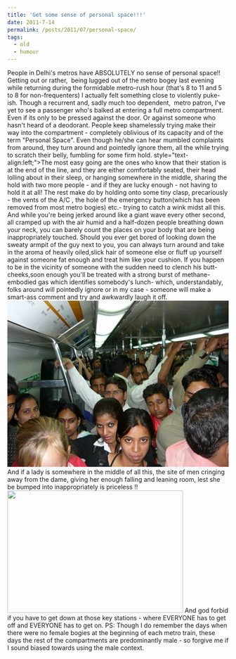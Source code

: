 ```yaml
---
title: 'Get some sense of personal space!!!'
date: 2011-7-14
permalink: /posts/2011/07/personal-space/
tags:
  - old
  - humour
---
```


People in Delhi's metros have ABSOLUTELY no sense of personal space!! Getting out or rather,  being lugged out of the metro bogey last evening while returning during the formidable metro-rush hour (that's 8 to 11 and 5 to 8 for non-frequenters) I actually felt something close to violently puke-ish.
Though a recurrent and, sadly much too dependent,  metro patron, I've yet to see a passenger who's balked at entering a full metro compartment. Even if its only to be pressed against the door. Or against someone who hasn't heard of a deodorant.
People keep shamelessly trying make their way into the compartment - completely oblivious of its capacity and of the term "Personal Space". Even though he/she can hear mumbled complaints from around, they turn around and pointedly ignore them, all the while trying to scratch their belly, fumbling for some firm hold.
style="text-align:left;">The most easy going are the ones who know that their station is at the end of the line, and they are either comfortably seated, their head lolling about in their sleep, or hanging somewhere in the middle, sharing the hold with two more people - and if they are lucky enough - not having to hold it at all! The rest make do by holding onto some tiny clasp, precariously - the vents of the A/C , the hole of the emergency button(which has been removed from most metro bogies) etc.- trying to catch a wink midst all this.
And while you're being jerked around like a giant wave every other second, all cramped up with the air humid and a half-dozen people breathing down your neck, you can barely count the places on your body that are being inappropriately touched. Should you ever get bored of looking down the sweaty armpit of the guy next to you, you can always turn around and take in the aroma of heavily oiled,slick hair of someone else or fluff up yourself against someone fat enough and treat him like your cushion.
If you happen to be in the vicinity of someone with the sudden need to clench his butt-cheeks,soon enough you'll be treated with a strong burst of methane-embodied gas which identifies somebody's lunch- which, understandably, folks around will pointedly ignore or in my case - someone will make a smart-ass comment and try and awkwardly laugh it off.
![Ladies run their own show!](/images/new-delhi-metro1.jpg)
And if a lady is somewhere in the middle of all this, the site of men cringing away from the dame, giving her enough falling and leaning room, lest she be bumped into inappropriately is priceless !!
<img class=" " title="trying to get out ?? or in??" src="/images/assets/metro_crowd_in_delhi_14828f.jpg?w=300" alt="" width="400" height="278" />
And god forbid if you have to get down at those key stations - where EVERYONE has to get off and EVERYONE has to get on.
PS: Though I do remember the days when there were no female bogies at the beginning of each metro train, these days the rest of the compartments are predominantly male - so forgive me if I sound biased towards using the male context.